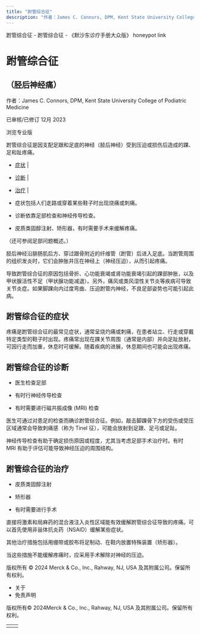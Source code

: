 ```yaml
---
title: "跗管综合征"
description: "作者：James C. Connors, DPM, Kent State University College of Podiatric Medicine"
---
```


﻿跗管综合征 \- 跗管综合征 \- 《默沙东诊疗手册大众版》 honeypot link

# 跗管综合征

## （胫后神经痛）

作者：James C. Connors, DPM, Kent State University College of Podiatric Medicine

已审核/已修订 12月 2023

浏览专业版

跗管综合征是因支配足跟和足底的神经（胫后神经）受到压迫或损伤后造成的踝、足和趾疼痛。

- [症状](#症状_v26371536_zh) \|
- [诊断](#诊断_v26371539_zh) \|
- [治疗](#治疗_v26371549_zh) \|

- 症状包括人们走路或穿着某些鞋子时出现烧痛或刺痛。

- 诊断依靠足部检查和神经传导检查。

- 皮质类固醇注射、矫形器，有时需要手术来缓解疼痛。


（还可参阅足部问题概述。）

胫后神经沿腓肠肌后方、穿过跟骨附近的纤维管（跗管）后进入足底。当跗管周围的组织发炎时，它们会肿胀并压在神经上（神经压迫），从而引起疼痛。

导致跗管综合征的原因包括骨折、心功能衰竭或肾功能衰竭引起的踝部肿胀，以及甲状腺活性不足（甲状腺功能减退）。另外，痛风或类风湿性关节炎等疾病可导致关节炎症。如果脚踝向内过度弯曲、压迫跗管内神经，不良足部姿势也可能引起此病。

## 跗管综合征的症状

疼痛是跗管综合征的最常见症状，通常呈烧灼痛或刺痛，在患者站立、行走或穿戴特定类型的鞋子时出现。疼痛常出现在踝关节周围（通常是内部）并向足趾放射，可因行走而加重，休息时可缓解。随着疾病的进展，休息期间也可能会出现疼痛。

## 跗管综合征的诊断

- 医生检查足部

- 有时行神经传导检查

- 有时需要进行磁共振成像 (MRI) 检查


医生可通过对患足的检查而确诊跗管综合征。例如，敲击脚踝骨下方的受伤或受压区域通常会导致刺痛感（称为 Tinel 征），可能会放射到足跟、足弓或足趾。

神经传导检查有助于确定损伤原因或程度，尤其当考虑足部手术治疗时。有时 MRI 有助于评估可能导致神经压迫的周围结构。

## 跗管综合征的治疗

- 皮质类固醇注射

- 矫形器

- 有时需要进行手术


直接将激素和局麻药的混合液注入炎性区域能有效缓解跗管综合征导致的疼痛。可以首先使用非甾体抗炎药（NSAID）缓解某些症状。

其他治疗措施包括用绷带或胶布将足制动、在鞋内放置特殊装置（矫形器）。

当这些措施不能缓解疼痛时，应采用手术解除对神经的压迫。



版权所有 © 2024
Merck & Co., Inc., Rahway, NJ, USA 及其附属公司。保留所有权利。

- 关于
- 免责声明

版权所有© 2024Merck & Co., Inc., Rahway, NJ, USA 及其附属公司。保留所有权利。

|     |     |
| --- | --- |
|  |  |